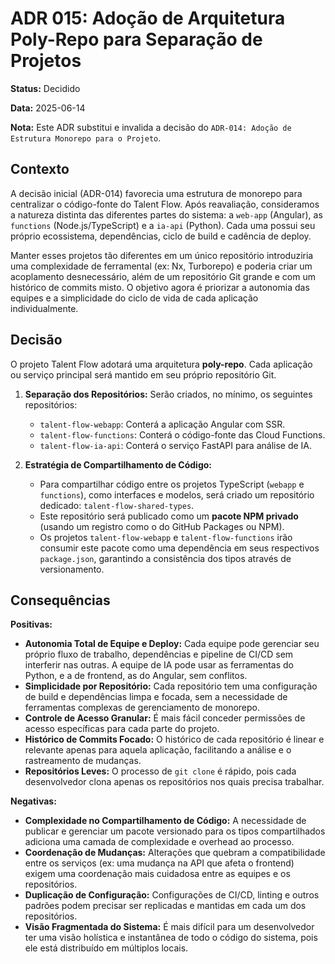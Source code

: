 # ADR 015: Adoção de Arquitetura Poly-Repo para Separação de Projetos

**Status:** Decidido

**Data:** 2025-06-14

**Nota:** Este ADR substitui e invalida a decisão do `ADR-014: Adoção de Estrutura Monorepo para o Projeto`.

## Contexto

A decisão inicial (ADR-014) favorecia uma estrutura de monorepo para centralizar o código-fonte do Talent Flow. Após reavaliação, consideramos a natureza distinta das diferentes partes do sistema: a `web-app` (Angular), as `functions` (Node.js/TypeScript) e a `ia-api` (Python). Cada uma possui seu próprio ecossistema, dependências, ciclo de build e cadência de deploy.

Manter esses projetos tão diferentes em um único repositório introduziria uma complexidade de ferramental (ex: Nx, Turborepo) e poderia criar um acoplamento desnecessário, além de um repositório Git grande e com um histórico de commits misto. O objetivo agora é priorizar a autonomia das equipes e a simplicidade do ciclo de vida de cada aplicação individualmente.

## Decisão

O projeto Talent Flow adotará uma arquitetura **poly-repo**. Cada aplicação ou serviço principal será mantido em seu próprio repositório Git.

1.  **Separação dos Repositórios:** Serão criados, no mínimo, os seguintes repositórios:
    * `talent-flow-webapp`: Conterá a aplicação Angular com SSR.
    * `talent-flow-functions`: Conterá o código-fonte das Cloud Functions.
    * `talent-flow-ia-api`: Conterá o serviço FastAPI para análise de IA.

2.  **Estratégia de Compartilhamento de Código:**
    * Para compartilhar código entre os projetos TypeScript (`webapp` e `functions`), como interfaces e modelos, será criado um repositório dedicado: `talent-flow-shared-types`.
    * Este repositório será publicado como um **pacote NPM privado** (usando um registro como o do GitHub Packages ou NPM).
    * Os projetos `talent-flow-webapp` e `talent-flow-functions` irão consumir este pacote como uma dependência em seus respectivos `package.json`, garantindo a consistência dos tipos através de versionamento.

## Consequências

**Positivas:**
* **Autonomia Total de Equipe e Deploy:** Cada equipe pode gerenciar seu próprio fluxo de trabalho, dependências e pipeline de CI/CD sem interferir nas outras. A equipe de IA pode usar as ferramentas do Python, e a de frontend, as do Angular, sem conflitos.
* **Simplicidade por Repositório:** Cada repositório tem uma configuração de build e dependências limpa e focada, sem a necessidade de ferramentas complexas de gerenciamento de monorepo.
* **Controle de Acesso Granular:** É mais fácil conceder permissões de acesso específicas para cada parte do projeto.
* **Histórico de Commits Focado:** O histórico de cada repositório é linear e relevante apenas para aquela aplicação, facilitando a análise e o rastreamento de mudanças.
* **Repositórios Leves:** O processo de `git clone` é rápido, pois cada desenvolvedor clona apenas os repositórios nos quais precisa trabalhar.

**Negativas:**
* **Complexidade no Compartilhamento de Código:** A necessidade de publicar e gerenciar um pacote versionado para os tipos compartilhados adiciona uma camada de complexidade e overhead ao processo.
* **Coordenação de Mudanças:** Alterações que quebram a compatibilidade entre os serviços (ex: uma mudança na API que afeta o frontend) exigem uma coordenação mais cuidadosa entre as equipes e os repositórios.
* **Duplicação de Configuração:** Configurações de CI/CD, linting e outros padrões podem precisar ser replicadas e mantidas em cada um dos repositórios.
* **Visão Fragmentada do Sistema:** É mais difícil para um desenvolvedor ter uma visão holística e instantânea de todo o código do sistema, pois ele está distribuído em múltiplos locais.